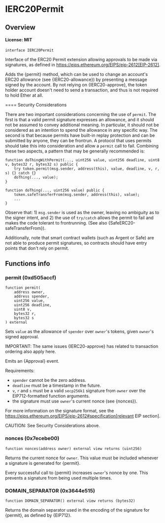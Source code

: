 # IERC20Permit

## Overview

#### License: MIT

```solidity
interface IERC20Permit
```

Interface of the ERC20 Permit extension allowing approvals to be made via signatures, as defined in
https://eips.ethereum.org/EIPS/eip-2612[EIP-2612].

Adds the {permit} method, which can be used to change an account's ERC20 allowance (see {IERC20-allowance}) by
presenting a message signed by the account. By not relying on {IERC20-approve}, the token holder account doesn't
need to send a transaction, and thus is not required to hold Ether at all.

==== Security Considerations

There are two important considerations concerning the use of `permit`. The first is that a valid permit signature
expresses an allowance, and it should not be assumed to convey additional meaning. In particular, it should not be
considered as an intention to spend the allowance in any specific way. The second is that because permits have
built-in replay protection and can be submitted by anyone, they can be frontrun. A protocol that uses permits should
take this into consideration and allow a `permit` call to fail. Combining these two aspects, a pattern that may be
generally recommended is:

```solidity
function doThingWithPermit(..., uint256 value, uint256 deadline, uint8 v, bytes32 r, bytes32 s) public {
    try token.permit(msg.sender, address(this), value, deadline, v, r, s) {} catch {}
    doThing(..., value);
}

function doThing(..., uint256 value) public {
    token.safeTransferFrom(msg.sender, address(this), value);
    ...
}
```

Observe that: 1) `msg.sender` is used as the owner, leaving no ambiguity as to the signer intent, and 2) the use of
`try/catch` allows the permit to fail and makes the code tolerant to frontrunning. (See also
{SafeERC20-safeTransferFrom}).

Additionally, note that smart contract wallets (such as Argent or Safe) are not able to produce permit signatures, so
contracts should have entry points that don't rely on permit.
## Functions info

### permit (0xd505accf)

```solidity
function permit(
    address owner,
    address spender,
    uint256 value,
    uint256 deadline,
    uint8 v,
    bytes32 r,
    bytes32 s
) external
```

Sets `value` as the allowance of `spender` over ``owner``'s tokens,
given ``owner``'s signed approval.

IMPORTANT: The same issues {IERC20-approve} has related to transaction
ordering also apply here.

Emits an {Approval} event.

Requirements:

- `spender` cannot be the zero address.
- `deadline` must be a timestamp in the future.
- `v`, `r` and `s` must be a valid `secp256k1` signature from `owner`
over the EIP712-formatted function arguments.
- the signature must use ``owner``'s current nonce (see {nonces}).

For more information on the signature format, see the
https://eips.ethereum.org/EIPS/eip-2612#specification[relevant EIP
section].

CAUTION: See Security Considerations above.
### nonces (0x7ecebe00)

```solidity
function nonces(address owner) external view returns (uint256)
```

Returns the current nonce for `owner`. This value must be
included whenever a signature is generated for {permit}.

Every successful call to {permit} increases ``owner``'s nonce by one. This
prevents a signature from being used multiple times.
### DOMAIN_SEPARATOR (0x3644e515)

```solidity
function DOMAIN_SEPARATOR() external view returns (bytes32)
```

Returns the domain separator used in the encoding of the signature for {permit}, as defined by {EIP712}.